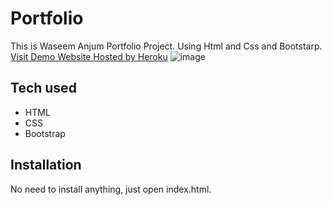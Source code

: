 # Portfolio
This is Waseem Anjum Portfolio Project. Using Html and Css and Bootstarp.
[Visit Demo Website Hosted by Heroku](https://waseem-portfolio.herokuapp.com/)
![image](https://user-images.githubusercontent.com/98920162/174859670-c2a025c5-435e-40f9-8aec-ba6f0bd1c7ce.png)

## Tech used
* HTML
* CSS
* Bootstrap
## Installation
No need to install anything, just open index.html.
